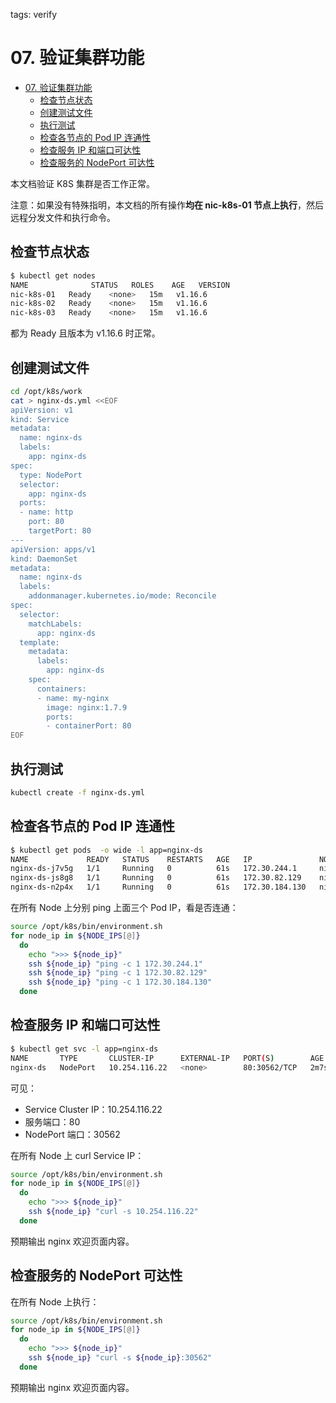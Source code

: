 tags: verify

# 07. 验证集群功能

<!-- TOC -->

- [07. 验证集群功能](#07-验证集群功能)
    - [检查节点状态](#检查节点状态)
    - [创建测试文件](#创建测试文件)
    - [执行测试](#执行测试)
    - [检查各节点的 Pod IP 连通性](#检查各节点的-pod-ip-连通性)
    - [检查服务 IP 和端口可达性](#检查服务-ip-和端口可达性)
    - [检查服务的 NodePort 可达性](#检查服务的-nodeport-可达性)

<!-- /TOC -->

本文档验证 K8S 集群是否工作正常。

注意：如果没有特殊指明，本文档的所有操作**均在 nic-k8s-01 节点上执行**，然后远程分发文件和执行命令。

## 检查节点状态

``` bash
$ kubectl get nodes
NAME              STATUS   ROLES    AGE   VERSION
nic-k8s-01   Ready    <none>   15m   v1.16.6
nic-k8s-02   Ready    <none>   15m   v1.16.6
nic-k8s-03   Ready    <none>   15m   v1.16.6
```

都为 Ready 且版本为 v1.16.6 时正常。

## 创建测试文件

``` bash
cd /opt/k8s/work
cat > nginx-ds.yml <<EOF
apiVersion: v1
kind: Service
metadata:
  name: nginx-ds
  labels:
    app: nginx-ds
spec:
  type: NodePort
  selector:
    app: nginx-ds
  ports:
  - name: http
    port: 80
    targetPort: 80
---
apiVersion: apps/v1
kind: DaemonSet
metadata:
  name: nginx-ds
  labels:
    addonmanager.kubernetes.io/mode: Reconcile
spec:
  selector:
    matchLabels:
      app: nginx-ds
  template:
    metadata:
      labels:
        app: nginx-ds
    spec:
      containers:
      - name: my-nginx
        image: nginx:1.7.9
        ports:
        - containerPort: 80
EOF
```

## 执行测试

``` bash
kubectl create -f nginx-ds.yml
```

## 检查各节点的 Pod IP 连通性

``` bash
$ kubectl get pods  -o wide -l app=nginx-ds
NAME             READY   STATUS    RESTARTS   AGE   IP               NODE              NOMINATED NODE   READINESS GATES
nginx-ds-j7v5g   1/1     Running   0          61s   172.30.244.1     nic-k8s-01   <none>           <none>
nginx-ds-js8g8   1/1     Running   0          61s   172.30.82.129    nic-k8s-02   <none>           <none>
nginx-ds-n2p4x   1/1     Running   0          61s   172.30.184.130   nic-k8s-03   <none>           <none>
```

在所有 Node 上分别 ping 上面三个 Pod IP，看是否连通：

``` bash
source /opt/k8s/bin/environment.sh
for node_ip in ${NODE_IPS[@]}
  do
    echo ">>> ${node_ip}"
    ssh ${node_ip} "ping -c 1 172.30.244.1"
    ssh ${node_ip} "ping -c 1 172.30.82.129"
    ssh ${node_ip} "ping -c 1 172.30.184.130"
  done
```

## 检查服务 IP 和端口可达性

``` bash
$ kubectl get svc -l app=nginx-ds                                                                                                                    
NAME       TYPE       CLUSTER-IP      EXTERNAL-IP   PORT(S)        AGE
nginx-ds   NodePort   10.254.116.22   <none>        80:30562/TCP   2m7s
```

可见：

+ Service Cluster IP：10.254.116.22
+ 服务端口：80
+ NodePort 端口：30562

在所有 Node 上 curl Service IP：

``` bash
source /opt/k8s/bin/environment.sh
for node_ip in ${NODE_IPS[@]}
  do
    echo ">>> ${node_ip}"
    ssh ${node_ip} "curl -s 10.254.116.22"
  done
```

预期输出 nginx 欢迎页面内容。

## 检查服务的 NodePort 可达性

在所有 Node 上执行：

``` bash
source /opt/k8s/bin/environment.sh
for node_ip in ${NODE_IPS[@]}
  do
    echo ">>> ${node_ip}"
    ssh ${node_ip} "curl -s ${node_ip}:30562"
  done
```

预期输出 nginx 欢迎页面内容。